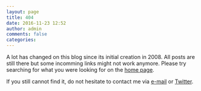 ```yaml
---
layout: page
title: 404
date: 2016-11-23 12:52
author: admin
comments: false
categories:
---
```


A lot has changed on this blog since its initial creation in 2008. All posts are still there but some incomming links might not work anymore. Please try searching for what you were looking for on the  <a href="http://roy-t.nl">home page</a>.

If you still cannot find it, do not hesitate to contact me via <a href="mailto:roy-t@hotmail.com">e-mail</a> or <a href="https://twitter.com/roytries">Twitter</a>.